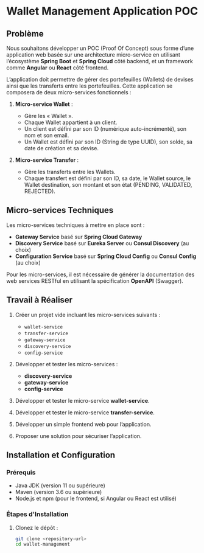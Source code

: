 # Wallet Management Application POC

## Problème
Nous souhaitons développer un POC (Proof Of Concept) sous forme d’une application web basée sur une architecture micro-service en utilisant l’écosystème **Spring Boot** et **Spring Cloud** côté backend, et un framework comme **Angular** ou **React** côté frontend. 

L’application doit permettre de gérer des portefeuilles (Wallets) de devises ainsi que les transferts entre les portefeuilles. Cette application se composera de deux micro-services fonctionnels :

1. **Micro-service Wallet** : 
   - Gère les « Wallet ». 
   - Chaque Wallet appartient à un client.
   - Un client est défini par son ID (numérique auto-incrémenté), son nom et son email.
   - Un Wallet est défini par son ID (String de type UUID), son solde, sa date de création et sa devise.

2. **Micro-service Transfer** : 
   - Gère les transferts entre les Wallets.
   - Chaque transfert est défini par son ID, sa date, le Wallet source, le Wallet destination, son montant et son état (PENDING, VALIDATED, REJECTED).

## Micro-services Techniques
Les micro-services techniques à mettre en place sont :

- **Gateway Service** basé sur **Spring Cloud Gateway**
- **Discovery Service** basé sur **Eureka Server** ou **Consul Discovery** (au choix)
- **Configuration Service** basé sur **Spring Cloud Config** ou **Consul Config** (au choix)

Pour les micro-services, il est nécessaire de générer la documentation des web services RESTful en utilisant la spécification **OpenAPI** (Swagger).

## Travail à Réaliser
1. Créer un projet vide incluant les micro-services suivants : 
   - `wallet-service`
   - `transfer-service`
   - `gateway-service`
   - `discovery-service`
   - `config-service`
   
2. Développer et tester les micro-services :
   - **discovery-service**
   - **gateway-service**
   - **config-service**

3. Développer et tester le micro-service **wallet-service**.

4. Développer et tester le micro-service **transfer-service**.

5. Développer un simple frontend web pour l’application.

6. Proposer une solution pour sécuriser l’application.

## Installation et Configuration

### Prérequis
- Java JDK (version 11 ou supérieure)
- Maven (version 3.6 ou supérieure)
- Node.js et npm (pour le frontend, si Angular ou React est utilisé)

### Étapes d'Installation
1. Clonez le dépôt :
   ```bash
   git clone <repository-url>
   cd wallet-management
